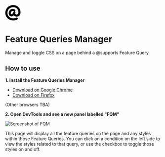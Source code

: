 <img src="images/icon.svg" width="50" alt="@ sign">

# Feature Queries Manager

Manage and toggle CSS on a page behind a @supports Feature Query

## How to use

**1. Install the Feature Queries Manager**

- [Download on Google Chrome](https://chrome.google.com/webstore/detail/fbhgnconlfgmienbmpbeeenffagggonp/)
- [Download on Firefox](https://addons.mozilla.org/en-US/firefox/addon/feature-queries-manager/)

(Other browsers TBA)

**2. Open DevTools and see a new panel labelled "FQM"**

![Screenshot of FQM](https://user-images.githubusercontent.com/8677283/38272305-c48b2426-3780-11e8-880b-f46272b44f92.png)

This page will display all the feature queries on the page and any styles within those Feature Queries. You can click on a condition on the left side to view the styles related to that query, or use the checkbox to toggle those styles on and off.

